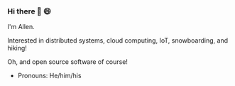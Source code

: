 ### Hi there 👋 😄

I'm Allen.

Interested in distributed systems, cloud computing, IoT, snowboarding, and hiking!

Oh, and open source software of course!

- Pronouns: He/him/his

<!--
**allenmqcymp/allenmqcymp** is a ✨ _special_ ✨ repository because its `README.md` (this file) appears on your GitHub profile.

Here are some ideas to get you started:

- 🔭 I’m currently working on ...
- 🌱 I’m currently learning ...
- 👯 I’m looking to collaborate on ...
-  I’m looking for help with ...
- 💬 Ask me about ...
- 📫 How to reach me: ...

- ⚡ Fun fact: ...
-->
